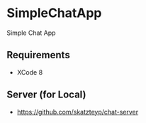 # SimpleChatApp
Simple Chat App

## Requirements
 - XCode 8
 
 ## Server (for Local)
  - https://github.com/skatzteyp/chat-server
